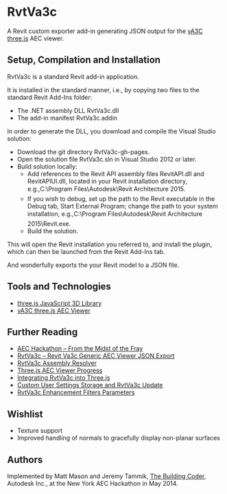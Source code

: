 # RvtVa3c

A Revit custom exporter add-in generating JSON output for the [vA3C](http://va3c.github.io) [three.js](http://threejs.org) AEC viewer.


## Setup, Compilation and Installation

RvtVa3c is a standard Revit add-in application.

It is installed in the standard manner, i.e., by copying two files to the standard Revit Add-Ins folder:

- The .NET assembly DLL RvtVa3c.dll
- The add-in manifest RvtVa3c.addin

In order to generate the DLL, you download and compile the Visual Studio solution:

- Download the git directory RvtVa3c-gh-pages.
- Open the solution file RvtVa3c.sln in Visual Studio 2012 or later.
- Build solution locally:
    - Add references to the Revit API assembly files RevitAPI.dll and RevitAPIUI.dll, located in your Revit installation directory, e.g.,C:\Program Files\Autodesk\Revit Architecture 2015.
    - If you wish to debug, set up the path to the Revit executable in the Debug tab, Start External Program; change the path to your system installation, e.g.,C:\Program Files\Autodesk\Revit Architecture 2015\Revit.exe.
    - Build the solution.

This will open the Revit installation you referred to, and install the plugin, which can then be launched from the Revit Add-Ins tab.

And wonderfully exports the your Revit model to a JSON file.



## Tools and Technologies

* [three.js JavaScript 3D Library](https://github.com/mrdoob/three.js)
* [vA3C three.js AEC Viewer](http://va3c.github.io)


## Further Reading

* [AEC Hackathon – From the Midst of the Fray](http://thebuildingcoder.typepad.com/blog/2014/05/aec-hackathon-from-the-midst-of-the-fray.html)
* [RvtVa3c – Revit Va3c Generic AEC Viewer JSON Export](http://thebuildingcoder.typepad.com/blog/2014/05/rvtva3c-revit-va3c-generic-aec-viewer-json-export.html)
* [RvtVa3c Assembly Resolver](http://thebuildingcoder.typepad.com/blog/2014/05/rvtva3c-assembly-resolver.html)
* [Three.js AEC Viewer Progress](http://thebuildingcoder.typepad.com/blog/2014/08/threejs-aec-viewer-progress-on-two-fronts.html#4)
* [Integrating RvtVa3c into Three.js](http://thebuildingcoder.typepad.com/blog/2014/09/adn-labs-xtra-on-github-and-rvtva3c-in-threejs.html#5)
* [Custom User Settings Storage and RvtVa3c Update](http://thebuildingcoder.typepad.com/blog/2014/10/berlin-hackathon-results-3d-viewer-and-web-news.html#7)
* [RvtVa3c Enhancement Filters Parameters](http://thebuildingcoder.typepad.com/blog/2015/03/state-of-the-view-and-data-api-va3c-and-edge-ids.html#3)


## Wishlist

* Texture support
* Improved handling of normals to gracefully display non-planar surfaces


## Authors

Implemented by Matt Mason and Jeremy Tammik,
[The Building Coder](http://thebuildingcoder.typepad.com), Autodesk Inc.,
at the New York AEC Hackathon in May 2014.
